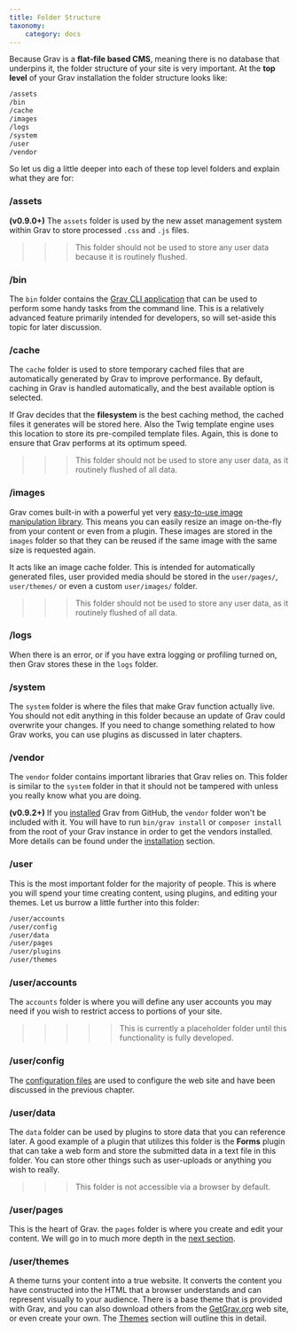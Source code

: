```yaml
---
title: Folder Structure
taxonomy:
    category: docs
---
```


Because Grav is a **flat-file based CMS**, meaning there is no database that underpins it, the folder structure of your site is very important.  At the **top level** of your Grav installation the folder structure looks like:

```bash
/assets
/bin
/cache
/images
/logs
/system
/user
/vendor
```

So let us dig a little deeper into each of these top level folders and explain what they are for:

### /assets

**(v0.9.0+)** The `assets` folder is used by the new asset management system within Grav to store processed `.css` and `.js` files.

>>> This folder should not be used to store any user data because it is routinely flushed.

### /bin

The `bin` folder contains the [Grav CLI application][grav-cli] that can be used to perform some handy tasks from the command line.  This is a relatively advanced feature primarily intended for developers, so will set-aside this topic for later discussion.

### /cache

The `cache` folder is used to store temporary cached files that are automatically generated by Grav to improve performance.  By default, caching in Grav is handled automatically, and the best available option is selected.

If Grav decides that the **filesystem** is the best caching method, the cached files it generates will be stored here.  Also the Twig template engine uses this location to store its pre-compiled template files.  Again, this is done to ensure that Grav performs at its optimum speed.

>>> This folder should not be used to store any user data, as it routinely flushed of all data.

### /images

Grav comes built-in with a powerful yet very [easy-to-use image manipulation library][library].  This means you can easily resize an image on-the-fly from your content or even from a plugin.  These images are stored in the `images` folder so that they can be reused if the same image with the same size is requested again.

It acts like an image cache folder.  This is intended for automatically generated files, user provided media should be stored in the `user/pages/`, `user/themes/` or even a custom `user/images/` folder.

>>> This folder should not be used to store any user data, as it routinely flushed of all data.

### /logs

When there is an error, or if you have extra logging or profiling turned on, then Grav stores these in the `logs` folder.

### /system

The `system` folder is where the files that make Grav function actually live.  You should not edit anything in this folder because an update of Grav could overwrite your changes.  If you need to change something related to how Grav works, you can use plugins as discussed in later chapters.

### /vendor

The `vendor` folder contains important libraries that Grav relies on.  This folder is similar to the `system` folder in that it should not be tampered with unless you really know what you are doing.

**(v0.9.2+)**  If you [installed][installation] Grav from GitHub, the `vendor` folder won't be included with it. You will have to run `bin/grav install` or `composer install` from the root of your Grav instance in order to get the vendors installed. More details can be found under the [installation][installation] section.

### /user

This is the most important folder for the majority of people. This is where you will spend your time creating content, using plugins, and editing your themes. Let us burrow a little further into this folder:

```bash
/user/accounts
/user/config
/user/data
/user/pages
/user/plugins
/user/themes
```

### /user/accounts

The `accounts` folder is where you will define any user accounts you may need if you wish to restrict access to portions of your site.

>>>>> This is currently a placeholder folder until this functionality is fully developed.

### /user/config

The [configuration files][config] are used to configure the web site and have been discussed in the previous chapter.

### /user/data

The `data` folder can be used by plugins to store data that you can reference later.  A good example of a plugin that utilizes this folder is the **Forms** plugin that can take a web form and store the submitted data in a text file in this folder.  You can store other things such as user-uploads or anything you wish to really.

>>> This folder is not accessible via a browser by default.

### /user/pages

This is the heart of Grav. the `pages` folder is where you create and edit your content.  We will go in to much more depth in the [next section][next].

### /user/themes

A theme turns your content into a true website.  It converts the content you have constructed into the HTML that a browser understands and can represent visually to your audience.  There is a base theme that is provided with Grav, and you can also download others from the [GetGrav.org][website] web site, or even create your own.  The [Themes][themes] section will outline this in detail.

[library]: ../content/media
[config]: grav-configuration
[next]: ../content
[website]: http://getgrav.org
[themes]: ../themes
[grav-cli]: ../advanced/grav-cli
[installation]: ../installation
